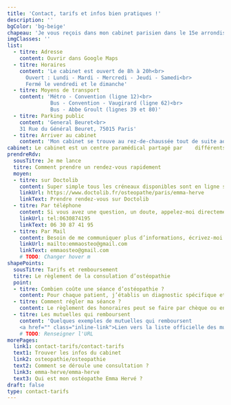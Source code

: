 ```yaml
---
title: 'Contact, tarifs et infos bien pratiques !'
description: ''
bgColor: 'bg-beige'
chapeau: 'Je vous reçois dans mon cabinet parisien dans le 15e arrondissement de Paris du lundi au samedi (sauf vendredi), de 8h à 20h.'
imgClasses: ''
list:
  - titre: Adresse
    content: Ouvrir dans Google Maps
  - titre: Horaires
    content: 'Le cabinet est ouvert de 8h à 20h<br>
      Ouvert : Lundi - Mardi - Mercredi - Jeudi - Samedi<br>
      Fermé le vendredi et le dimanche'
  - titre: Moyens de transport
    content: 'Métro - Convention (ligne 12)<br>
              Bus - Convention - Vaugirard (ligne 62)<br>
              Bus - Abbe Groult (lignes 39 et 80)'
  - titre: Parking public
    content: 'General Beuret<br>
    31 Rue du Général Beuret, 75015 Paris'
  - titre: Arriver au cabinet
    content: 'Mon cabinet se trouve au rez-de-chaussée tout de suite aorès la porte d’entrée. Aucun code n’est requis.'
cabinet: Le cabinet est un centre paramédical partagé par    différents professionnels de santé dans le but d’offrir une offre de soins pluridisciplinaire aux patients. 
prendreRdv:
  sousTitre: Je me lance
  titre: Comment prendre un rendez-vous rapidement
  moyen: 
  - titre: sur Doctolib
    content: Super simple tous les créneaux disponibles sont en ligne sur la plateforme Doctolib !
    linkUrl: https://www.doctolib.fr/osteopathe/paris/emma-herve
    linkText: Prendre rendez-vous sur Doctolib 
  - titre: Par téléphone
    content: Si vous avez une question, un doute, appelez-moi directement !
    linkUrl: tel:0630874195
    linkText: 06 30 87 41 95
  - titre: Par Mail
    content: Besoin de me communiquer plus d’informations, écrivez-moi !
    linkUrl: mailto:emmaosteo@gmail.com
    linkText: emmaosteo@gmail.com
    # TODO: Changer hover m
shapePoints:
  sousTitre: Tarifs et remboursement
  titre: Le règlement de la consulation d’ostéopathie
  point:
  - titre: Combien coûte une séance d’ostéopathie ?
    content: Pour chaque patient, j’établis un diagnostic spécifique et propose un traitement adapté au cas par cas. À cela, s'ajoutent des conseils personnalisés sur l'hygiène de vie (posture, alimentation, exercices physiques etc…).
  - titre: Comment régler ma séance ?
    content: Le règlement des honoraires peut se faire par chèque ou en espèces. Le paiement est à effectuer le jour-même de la consultation.
  - titre: Les mutuelles qui remboursent
    content: 'Quelques exemples de mutuelles qui remboursent
    <a href="" class="inline-link">Lien vers la liste officielle des mutuelles</a>'
    # TODO: Renseigner l'URL
morePages:
  link1: contact-tarifs/contact-tarifs
  text1: Trouver les infos du cabinet
  link2: osteopathie/osteopathie
  text2: Comment se déroule une consultation ?
  link3: emma-herve/emma-herve
  text3: Qui est mon ostéopathe Emma Hervé ?
draft: false
type: contact-tarifs
---
```

